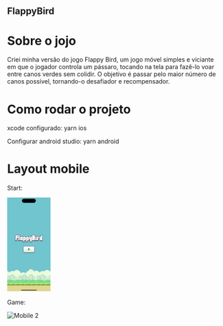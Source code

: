 ## FlappyBird

# Sobre o jojo

Criei minha versão do jogo Flappy Bird, um jogo móvel simples e viciante em que o jogador controla um pássaro, tocando na tela para fazê-lo voar entre canos verdes sem colidir. O objetivo é passar pelo maior número de canos possível, tornando-o desafiador e recompensador.

# Como rodar o projeto

xcode configurado:
yarn ios

Configurar android studio:
yarn android

# Layout mobile

Start:

<img src="https://github.com/pauloels/FlappyBird/blob/main/src/assets/Simulator%20Screenshot%20-%20iPhone%2015%20Pro%20-%202024-10-29%20at%2014.50.14.png" width="20%">

Game:

<img alt="Mobile 2" src="(https://raw.githubusercontent.com/pauloels/FlappyBird/refs/heads/main/src/assets/Simulator%20Screenshot%20-%20iPhone%2015%20Pro%20-%202024-10-29%20at%2014.50.18.png" width="20%">
